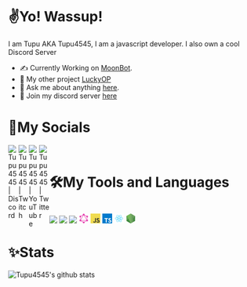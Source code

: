 # ✌Yo! Wassup!

I am Tupu AKA Tupu4545, I am a javascript developer. I also own a cool Discord Server

- ✍ Currently Working on [MoonBot](https://discord.com/oauth2/authorize?client_id=775998744562630657&permissions=8&scope=bot).
- 🧠 My other project [LuckyOP](https://discord.com/oauth2/authorize?client_id=769250175855755295&permissions=8&scope=bot)
- 💬 Ask me about anything [here](https://github.com/Tupu4545/Tupu4545/issues).
- 🚂 Join my discord server [here](https://discord.gg/5NCV9Qpzhy)
# 📱My Socials

<a href="https://discord.gg/5NCV9Qpzhy">
  <img align="left" alt="Tupu4545 | Discord" width="21px" src="https://www.flaticon.com/svg/static/icons/svg/2111/2111370.svg">
</a>
<a href="https://www.twitch.tv/tupu4545">
  <img align="left" alt="Tupu4545 | Twitch" width="21px" src="https://www.flaticon.com/svg/static/icons/svg/2111/2111668.svg">
</a>
<a href="https://www.youtube.com/channel/UCqoUhFMW17VmBphkE7C_XSw">
  <img align="left" alt="Tupu4545 | YouTube" width="21px" src="https://www.flaticon.com/svg/static/icons/svg/1384/1384060.svg">
</a>

<a href="https://twitter.com/Tupu4545">
  <img align="left" alt="Tupu4545 | Twitter" width="21px" src="https://raw.githubusercontent.com/BruceMacGary/BruceMacGary/main/assets/twitter.svg">
</a>
<br />

# 🛠My Tools and Languages
<br />
<code><img height="20" src="https://cdn.discordapp.com/attachments/765049600817233931/781425295622012968/visual-studio-code.png"></code>
<code><img height="20" src="https://png2.cleanpng.com/sh/40b6c61a309f25702ad8f4eb168148db/L0KzQYm3VMExN6NofZH0aYP2gLBuTfF1d54ye9H2cIX3dcO0ifNwdqQyjNdDdD3odLr7jCIubZ1qeAZ7b36wfbLqjCMub5p5gOdrLUXkc7Tog8JkPWNrfagCLka6QYeAUcM5OWY3S6UBMki5QIS7TwBvbz==/kisspng-atom-computer-icons-text-editor-electron-macos-github-5accac2c52fe67.67167138152336286034.png"></code>
<code><img height="20" src="https://cdn.discordapp.com/attachments/765049600817233931/781426103742234634/html.png"></code>
<code><img height="20" src="https://raw.githubusercontent.com/github/explore/5c058a388828bb5fde0bcafd4bc867b5bb3f26f3/topics/graphql/graphql.png"></code>
<code><img height="20" src="https://raw.githubusercontent.com/github/explore/80688e429a7d4ef2fca1e82350fe8e3517d3494d/topics/javascript/javascript.png"></code>
<code><img height="20" src="https://raw.githubusercontent.com/github/explore/80688e429a7d4ef2fca1e82350fe8e3517d3494d/topics/typescript/typescript.png"></code>
<code><img height="20" src="https://raw.githubusercontent.com/github/explore/80688e429a7d4ef2fca1e82350fe8e3517d3494d/topics/react/react.png"></code>
<code><img height="20" src="https://raw.githubusercontent.com/github/explore/80688e429a7d4ef2fca1e82350fe8e3517d3494d/topics/nodejs/nodejs.png"></code> <br />

# ✨Stats
![Tupu4545's github stats](https://github-readme-stats.vercel.app/api?username=Tupu4545&count_private=true&theme=great-gatsby)<br>


